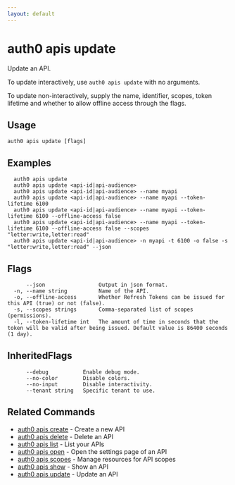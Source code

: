 ```yaml
---
layout: default
---
```

# auth0 apis update

Update an API.

To update interactively, use `auth0 apis update` with no arguments.

To update non-interactively, supply the name, identifier, scopes, token lifetime and whether to allow offline access through the flags.

## Usage
```
auth0 apis update [flags]
```

## Examples

```
  auth0 apis update 
  auth0 apis update <api-id|api-audience>
  auth0 apis update <api-id|api-audience> --name myapi
  auth0 apis update <api-id|api-audience> --name myapi --token-lifetime 6100
  auth0 apis update <api-id|api-audience> --name myapi --token-lifetime 6100 --offline-access false
  auth0 apis update <api-id|api-audience> --name myapi --token-lifetime 6100 --offline-access false --scopes "letter:write,letter:read"
  auth0 apis update <api-id|api-audience> -n myapi -t 6100 -o false -s "letter:write,letter:read" --json
```


## Flags

```
      --json                 Output in json format.
  -n, --name string          Name of the API.
  -o, --offline-access       Whether Refresh Tokens can be issued for this API (true) or not (false).
  -s, --scopes strings       Comma-separated list of scopes (permissions).
  -l, --token-lifetime int   The amount of time in seconds that the token will be valid after being issued. Default value is 86400 seconds (1 day).
```


## InheritedFlags

```
      --debug           Enable debug mode.
      --no-color        Disable colors.
      --no-input        Disable interactivity.
      --tenant string   Specific tenant to use.
```


## Related Commands

- [auth0 apis create](auth0_apis_create.md) - Create a new API
- [auth0 apis delete](auth0_apis_delete.md) - Delete an API
- [auth0 apis list](auth0_apis_list.md) - List your APIs
- [auth0 apis open](auth0_apis_open.md) - Open the settings page of an API
- [auth0 apis scopes](auth0_apis_scopes.md) - Manage resources for API scopes
- [auth0 apis show](auth0_apis_show.md) - Show an API
- [auth0 apis update](auth0_apis_update.md) - Update an API


